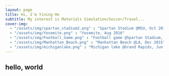 ```yaml
---
layout: page
title: Hi, I'm Yining He
subtitle: My interest is Materials Simulation/Soccer/Travel...
cover-img: 
  - "/assets/img/spartan_stadium2.png" : "Spartan Stadium @MSU, Oct 2019"
  - "/assets/img/Yosemite.png" : "Yosemite, Aug 2016"
  - "/assets/img/Football_Game.png" : "Football game @Spartan Stadium, Aug 2019"
  - "/assets/img/Manhattan_Beach.png" : "Manhattan Beach @LA, Dec 2015"
  - "/assets/img/michiganlake.png" : "Michigan lake @Grand Rapids, Jun 2019"
---
```


## hello, world

